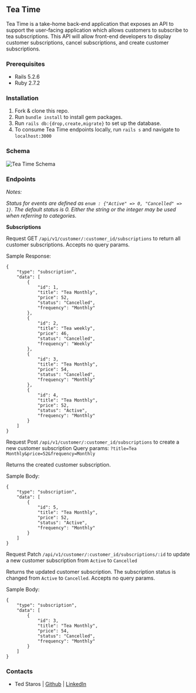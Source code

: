 ## Tea Time ##
Tea Time is a take-home back-end application that exposes an API to support the user-facing application which allows customers to subscribe to tea subscriptions. This API will allow front-end developers to display customer subscriptions, cancel subscriptions, and create customer subscriptions.

### Prerequisites ###
- Rails 5.2.6
- Ruby 2.7.2

### Installation ###
1. Fork & clone this repo.
2. Run `bundle install` to install gem packages.
3. Run `rails db:{drop,create,migrate}` to set up the database.
4. To consume Tea Time endpoints locally, run `rails s` and navigate to `localhost:3000`

### Schema ###
![Tea Time Schema](./Downloads/Tea_Time_Schema.png)

### Endpoints ###

*Notes:*

*Status for events are defined as `enum : {"Active" => 0, "Cancelled" => 1}`. The default status is 0. Either the string or the integer may be used when referring to categories.*

**Subscriptions**
  
Request GET `/api/v1/customer/:customer_id/subscriptions` to return all customer subscriptions. 
Accepts no query params.

Sample Response:

```
{
    "type": "subscription",
    "data": [
        {
            "id": 1,
            "title": "Tea Monthly",
            "price": 52,
            "status": "Cancelled",
            "frequency": "Monthly"
        },
        {
            "id": 2,
            "title": "Tea weekly",
            "price": 46,
            "status": "Cancelled",
            "frequency": "Weekly"
        },
        {
            "id": 3,
            "title": "Tea Monthly",
            "price": 54,
            "status": "Cancelled",
            "frequency": "Monthly"
        },
        {
            "id": 4,
            "title": "Tea Monthly",
            "price": 52,
            "status": "Active",
            "frequency": "Monthly"
        }
    ]
}
```
Request Post `/api/v1/customer/:customer_id/subscriptions` to create a new customer subscription
Query params: `?title=Tea Monthly&price=52&frequency=Monthly`

Returns the created customer subscription.

Sample Body:

```
{
    "type": "subscription",
    "data": [
        {
            "id": 5,
            "title": "Tea Monthly",
            "price": 52,
            "status": "Active",
            "frequency": "Monthly"
        }
    ]
}

```
Request Patch `/api/v1/customer/:customer_id/subscriptions/:id` to update a new customer subscription from `Active` to `Cancelled`

Returns the updated customer subscription. The subscription status is changed from `Active` to `Cancelled`.
Accepts no query params.

Sample Body:
```
{
    "type": "subscription",
    "data": [
        {
            "id": 3,
            "title": "Tea Monthly",
            "price": 54,
            "status": "Cancelled",
            "frequency": "Monthly"
        }
    ]
}
```

### Contacts ###
- Ted Staros      |  [Github](https://github.com/tstaros23)   |   [LinkedIn](https://www.linkedin.com/in/ted-staros/)

